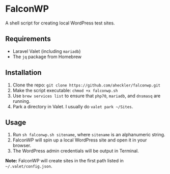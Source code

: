 # FalconWP

A shell script for creating local WordPress test sites.

## Requirements

* Laravel Valet (including `mariadb`)
* The `jq` package from Homebrew

## Installation

1. Clone the repo: `git clone https://github.com/aheckler/falconwp.git`
2. Make the script executable: `chmod +x falconwp.sh`
3. Use `brew services list` to ensure that `php70`, `mariadb`, and `dnsmasq` are running.
4. Park a directory in Valet. I usually do `valet park ~/Sites`.

## Usage

1. Run `sh falconwp.sh sitename`, where `sitename` is an alphanumeric string.
2. FalconWP will spin up a local WordPress site and open it in your browser.
3. The WordPress admin credentials will be output in Terminal.

**Note:** FalconWP will create sites in the first path listed in `~/.valet/config.json`.
